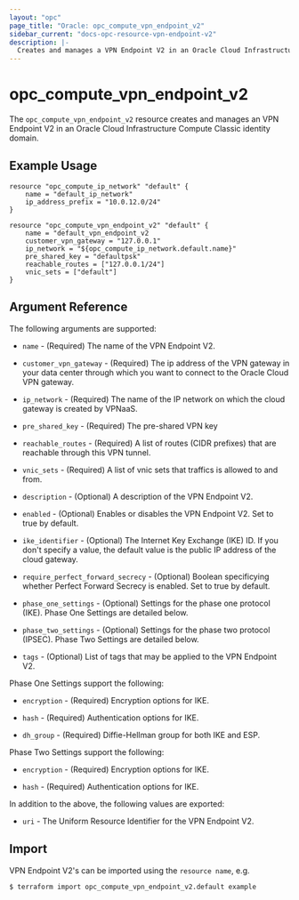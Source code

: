 ```yaml
---
layout: "opc"
page_title: "Oracle: opc_compute_vpn_endpoint_v2"
sidebar_current: "docs-opc-resource-vpn-endpoint-v2"
description: |-
  Creates and manages a VPN Endpoint V2 in an Oracle Cloud Infrastructure Compute Classic identity domain.
---
```


# opc\_compute\_vpn_endpoint_v2

The ``opc_compute_vpn_endpoint_v2`` resource creates and manages an VPN Endpoint V2 in an Oracle Cloud Infrastructure Compute Classic identity domain.

## Example Usage

```hcl
resource "opc_compute_ip_network" "default" {
	name = "default_ip_network"
	ip_address_prefix = "10.0.12.0/24"
}

resource "opc_compute_vpn_endpoint_v2" "default" {
    name = "default_vpn_endpoint_v2
    customer_vpn_gateway = "127.0.0.1"
    ip_network = "${opc_compute_ip_network.default.name}"
    pre_shared_key = "defaultpsk"
    reachable_routes = ["127.0.0.1/24"]
    vnic_sets = ["default"]
}
```

## Argument Reference

The following arguments are supported:

* `name` - (Required) The name of the VPN Endpoint V2.

* `customer_vpn_gateway` - (Required) The ip address of the VPN gateway in your data center through which you want to connect to the Oracle Cloud VPN gateway.

* `ip_network` - (Required) The name of the IP network on which the cloud gateway is created by VPNaaS.

* `pre_shared_key` - (Required) The pre-shared VPN key

* `reachable_routes` - (Required) A list of routes (CIDR prefixes) that are reachable through this VPN tunnel.

* `vnic_sets` - (Required) A list of vnic sets that traffics is allowed to and from. 

* `description` - (Optional) A description of the VPN Endpoint V2.

* `enabled` - (Optional) Enables or disables the VPN Endpoint V2. Set to true by default.

* `ike_identifier` - (Optional) The Internet Key Exchange (IKE) ID. If you don't specify a value, the default value is the public IP address of the cloud gateway.

* `require_perfect_forward_secrecy` - (Optional) Boolean specificying whether Perfect Forward Secrecy is enabled. Set to true by default.

* `phase_one_settings` - (Optional) Settings for the phase one protocol (IKE). Phase One Settings are detailed below.

* `phase_two_settings` - (Optional) Settings for the phase two protocol (IPSEC). Phase Two Settings are detailed below.

* `tags` - (Optional) List of tags that may be applied to the VPN Endpoint V2.

Phase One Settings support the following:

* `encryption` - (Required) Encryption options for IKE.

* `hash` - (Required) Authentication options for IKE. 

* `dh_group` - (Required) Diffie-Hellman group for both IKE and ESP. 

Phase Two Settings support the following: 

* `encryption` - (Required) Encryption options for IKE.

* `hash` - (Required) Authentication options for IKE. 

In addition to the above, the following values are exported:

* `uri` - The Uniform Resource Identifier for the VPN Endpoint V2.

## Import

VPN Endpoint V2's can be imported using the `resource name`, e.g.

```shell
$ terraform import opc_compute_vpn_endpoint_v2.default example
```
